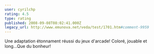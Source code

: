 ```yaml
---
user: cyrilchp
rating: 4.5
type: rating
published: 2008-09-08T08:02:41.000Z
legacy_url: http://www.emunova.net/veda/test/1701.htm#comment-9959
---
```

Une adaptation étonnament réussi du jeux d'arcade! Coloré, jouable et long...Que du bonheur!